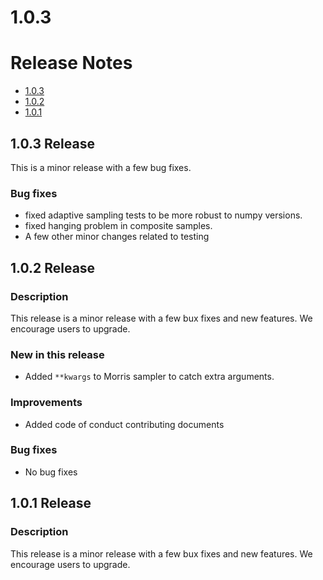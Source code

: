 # 1.0.3

# Release Notes

* [1.0.3](#103-release)
* [1.0.2](#102-release)
* [1.0.1](#101-release)


## 1.0.3 Release

This is a minor release with a few bug fixes.

### Bug fixes
* fixed adaptive sampling tests to be more robust to numpy versions.
* fixed hanging problem in composite samples.
* A few other minor changes related to testing

## 1.0.2 Release

### Description

This release is a minor release with a few bux fixes and new features. We encourage users to upgrade.

### New in this release

* Added `**kwargs` to Morris sampler to catch extra arguments.

### Improvements
* Added code of conduct contributing documents


### Bug fixes
* No bug fixes


## 1.0.1 Release

### Description

This release is a minor release with a few bux fixes and new features. We encourage users to upgrade.
